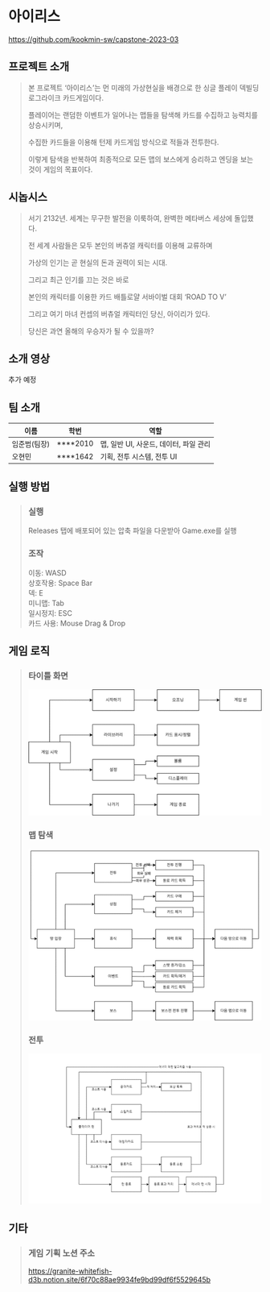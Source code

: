 아이리스
==================

<a href = "https://github.com/kookmin-sw/capstone-2023-03" target="_blank" >https://github.com/kookmin-sw/capstone-2023-03 </a>

프로젝트 소개
--------------

> 본 프로젝트 ‘아이리스’는 먼 미래의 가상현실을 배경으로 한 싱글 플레이 덱빌딩 로그라이크 카드게임이다.  
> 
> 플레이어는 랜덤한 이벤트가 일어나는 맵들을 탐색해 카드를 수집하고 능력치를 상승시키며,  
> 
> 수집한 카드들을 이용해 턴제 카드게임 방식으로 적들과 전투한다.   
> 
> 이렇게 탐색을 반복하여 최종적으로 모든 맵의 보스에게 승리하고 엔딩을 보는 것이 게임의 목표이다.   

시놉시스
-------

> 서기 2132년. 세계는 무구한 발전을 이룩하여, 완벽한 메타버스 세상에 돌입했다.  
> 
> 전 세계 사람들은 모두 본인의 버츄얼 캐릭터를 이용해 교류하며  
> 
> 가상의 인기는 곧 현실의 돈과 권력이 되는 시대.  
> 
> 그리고 최근 인기를 끄는 것은 바로  
> 
> 본인의 캐릭터를 이용한 카드 배틀로얄 서바이벌 대회 ‘ROAD TO V’  
> 
> 그리고 여기 마녀 컨셉의 버츄얼 캐릭터인 당신, 아이리가 있다.  
> 
> 당신은 과연 올해의 우승자가 될 수 있을까?  

소개 영상
--------

추가 예정

팀 소개
------

|이름|학번|역할|
|-|-|-|
|임준범(팀장)|****2010|맵, 일반 UI, 사운드, 데이터, 파일 관리|
|오현민|****1642|기획, 전투 시스템, 전투 UI|


실행 방법
--------
> ### 실행
> Releases 탭에 배포되어 있는 압축 파일을 다운받아 Game.exe를 실행
> ### 조작
> 이동: WASD  
> 상호작용: Space Bar  
> 덱: E  
> 미니맵: Tab  
> 일시정지: ESC  
> 카드 사용: Mouse Drag & Drop  

게임 로직
--------

> ### 타이틀 화면
> ![타이틀 화면](/Docs/logic4.png)
> 
> ### 맵 탐색
> ![맵 탐색](/Docs/logic5.png)
> 
> ### 전투
> ![전투](/Docs/logic3.png)
> 

기타
----

> ### 게임 기획 노션 주소
> https://granite-whitefish-d3b.notion.site/6f70c88ae9934fe9bd99df6f5529645b
